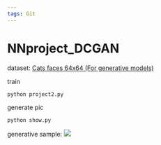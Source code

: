 ```yaml
---
tags: Git
---
```


# NNproject_DCGAN

dataset: [Cats faces 64x64 (For generative models)](https://www.kaggle.com/spandan2/cats-faces-64x64-for-generative-models)

train
```
python project2.py
```

generate pic
```
python show.py
```

generative sample:
![](https://i.imgur.com/DVaJ0Xx.png)